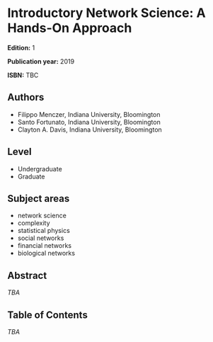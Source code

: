 # Introductory Network Science: A Hands-On Approach

**Edition:** 1

**Publication year:** 2019

**ISBN:** TBC

## Authors

* Filippo Menczer, Indiana University, Bloomington
* Santo Fortunato, Indiana University, Bloomington
* Clayton A. Davis, Indiana University, Bloomington

## Level

- Undergraduate
- Graduate

## Subject areas
- network science
- complexity
- statistical physics
- social networks
- financial networks
- biological networks

## Abstract

*TBA*

## Table of Contents

*TBA*
